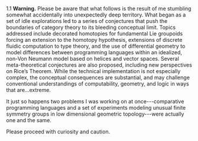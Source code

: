 1.1 **Warning.** Please be aware that what follows is the result of me stumbling somewhat accidentally into unexpectedly deep territory. What began as a set of idle explorations led to a series of conjectures that push the boundaries of category theory to its bleeding conceptual limit. Topics addressed include decorated homotopies for fundamental Lie groupoids forcing an extension to the homotopy hypothesis, extensions of discrete fluidic computation to type theory, and the use of differential geometry to model differences between programming languages within an idealized, non-Von Neumann model based on helices and vector spaces. Several meta-theoretical conjectures are also proposed, including new perspectives on Rice’s Theorem.
While the technical implementation is not especially complex, the conceptual consequences are substantial, and may challenge conventional understandings of computability, geometry, and logic in ways that are...extreme.

It just so happens two problems I was working on at once---comparative programming languages and a set of experiments modeling unusual finite symmetry groups in low dimensional geometric topology---were actually one and the same.

Please proceed with curiosity and caution.
